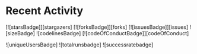 # Recent Activity

[![starsBadge]][stargazers]
[![forksBadge]][forks]
[![issuesBadge]][issues]
![sizeBadge]
![codelinesBadge]
[![codeOfConductBadge]][codeOfConduct]

![uniqueUsersBadge]
![totalrunsbadge]
![successratebadge]
